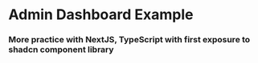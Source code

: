 # Admin Dashboard Example

### More practice with NextJS, TypeScript with first exposure to shadcn component library
